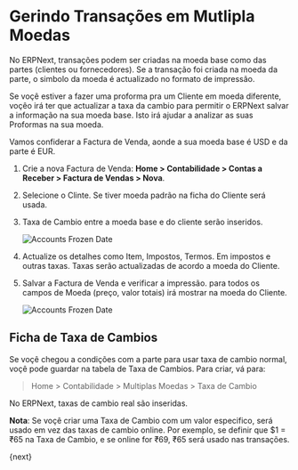 <!-- add-breadcrumbs -->
# Gerindo Transações em Mutlipla Moedas

No ERPNext, transações podem ser criadas na moeda base como das partes (clientes ou fornecedores). Se a transação foi criada na moeda da parte, o simbolo da moeda é actualizado no formato de impressão.

Se voçê estiver a fazer uma proforma pra um Cliente em moeda diferente, voçêo irá ter que actualizar a taxa da cambio para permitir o ERPNext salvar a informação na sua moeda base. Isto irá ajudar a analizar as suas Proformas na sua moeda.

Vamos confiderar a Factura de Venda, aonde a sua moeda base é USD e da parte é EUR.

1. Crie a nova Factura de Venda: **Home > Contabilidade > Contas a Receber > Factura de Vendas > Nova**.

1. Selecione o Clinte. Se tiver moeda padrão na ficha do Cliente será usada.

1. Taxa de Cambio entre a moeda base e do cliente serão inseridos.

    <img alt="Accounts Frozen Date" class="screenshot" src="{{docs_base_url}}/assets/img/articles/multiple-currency-1.png">

1. Actualize os detalhes como Item, Impostos, Termos. Em impostos e outras taxas. Taxas serão actualizadas de acordo a moeda do Cliente.

1. Salvar a Factura de Venda e verificar a impressão. para todos os campos de Moeda (preço, valor totais) irá mostrar na moeda do Cliente.

    <img alt="Accounts Frozen Date" class="screenshot" src="{{docs_base_url}}/assets/img/articles/multiple-currency-2.png">

## Ficha de Taxa de Cambios

Se voçê chegou a condições com a parte para usar taxa de cambio normal, voçê pode guardar na tabela de Taxa de Cambios. Para criar, vá para:

> Home > Contabilidade > Multiplas Moedas > Taxa de Cambio

No ERPNext, taxas de cambio real são inseridas.

**Nota**: Se voçê criar uma Taxa de Cambio com um valor especifico, será usado em vez das taxas de cambio online. Por exemplo, se definir que $1 = ₹65 na Taxa de Cambio, e se online for ₹69, ₹65 será usado nas transações.

{next}
